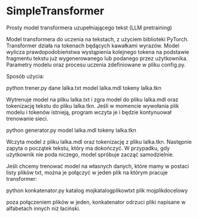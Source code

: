 # SimpleTransformer
Prosty model transformera uzupełniającego tekst (LLM pretraining)

Model transformera do uczenia na tekstach, z użyciem biblioteki PyTorch.
Transformer działa na tokenach będących kawałkami wyrazów. Model wylicza prawdopodobieństwa wystąpienia kolejnego tokena na podstawie fragmentu tekstu już wygenerowanego lub podanego przez użytkownika.
Parametry modelu oraz procesu uczenia zdefiniowane w pliku config.py.

Sposób użycia:

python trener.py dane lalka.txt model lalka.mdl tokeny lalka.tkn

Wytrenuje model na pliku lalka.txt i zgra model do pliku lalka.mdl oraz tokenizację tekstu do pliku lalka.tkn. Jeśli w momencie wywołania plik modelu i tokenów istnieją, program wczyta je i będzie kontynuował trenowanie sieci.

python generator.py model lalka.mdl tokeny lalka.tkn

Wczyta model z pliku lalka.mdl oraz tokenizację z pliku lalka.tkn. Następnie zapyta o początek tekstu, który ma dokończyć. W przypadku, gdy użytkownik nie poda niczego, model spróbuje zacząć samodzielnie.

Jeśli chcemy trenować model na własnych danych, które mamy w postaci listy plików txt, można je połączyć w jeden plik na którym pracuje transformer:

python konkatenator.py katalog mojkatalogplikowtxt plik mojplikdocelowy

poza połączeniem plików w jeden, konkatenator odrzuci pliki napisane w alfabetach innych niż łaciński.